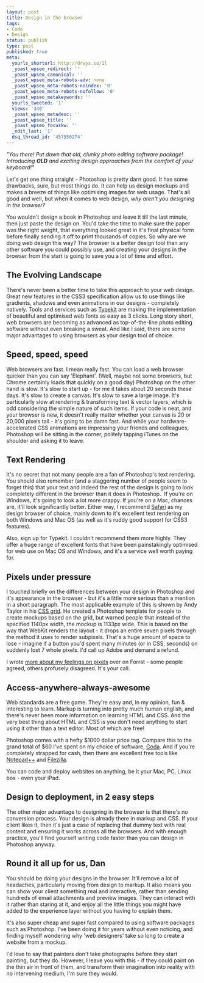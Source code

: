 ```yaml
---
layout: post
title: Design in the browser
tags:
- Code
- Design
status: publish
type: post
published: true
meta:
  yourls_shorturl: http://drwys.so/1l
  _yoast_wpseo_redirect: ''
  _yoast_wpseo_canonical: ''
  _yoast_wpseo_meta-robots-adv: none
  _yoast_wpseo_meta-robots-noindex: '0'
  _yoast_wpseo_meta-robots-nofollow: '0'
  _yoast_wpseo_metakeywords: ''
  yourls_tweeted: '1'
  views: '340'
  _yoast_wpseo_metadesc: ''
  _yoast_wpseo_title: ''
  _yoast_wpseo_focuskw: ''
  _edit_last: '1'
  dsq_thread_id: '457550274'
---
```

<em>"You there! Put down that old, clunky photo editing software package! Introducing <strong>OLD</strong> and exciting design approaches from the comfort of your keyboard!"</em>

Let's get one thing straight - Photoshop is pretty darn good. It has some drawbacks, sure, but most things do. It can help us design mockups and makes a breeze of things like optimising images for web usage. That's all good and well, but when it comes to web design, <em>why aren't you designing in the browser?</em>

You wouldn't design a book in Photoshop and leave it till the last minute, then just paste the design on. You'd take the time to make sure the paper was the right weight, that everything looked great in it's final physical form before finally sending it off to print thousands of copies. So why are we doing web design this way? The browser is a better design tool than any other software you could possibly use, and creating your designs in the browser from the start is going to save you a lot of time and effort.<!--more-->
<h2>The Evolving Landscape</h2>
There's never been a better time to take this approach to your web design. Great new features in the CSS3 specification allow us to use things like gradients, shadows and even animations in our designs - completely natively. Tools and services such as <a href="http://typekit.com">Typekit</a> are making the implementation of beautiful and optimised web fonts as easy as 3 clicks. Long story short, web browsers are becoming as advanced as top-of-the-line photo editing software without even breaking a sweat. And like I said, there are some major advantages to using browsers as your design tool of choice.
<h2>Speed, speed, speed</h2>
Web browsers are fast. I mean really fast. You can load a web browser quicker than you can say 'Elephant'. (Well, maybe not some browsers, but Chrome certainly loads that quickly on a good day) Photoshop on the other hand is slow. It's slow to start up - for me it takes about 20 seconds these days. It's slow to create a canvas. It's slow to save a large image. It's particularly slow at rendering &amp; transforming text &amp; vector layers, which is odd considering the simple nature of such items. If your code is neat, and your browser is new, it doesn't really matter whether your canvas is 20 or 20,000 pixels tall - it's going to be damn fast. And while your hardware-accelerated CSS animations are impressing your friends and colleagues, Photoshop will be sitting in the corner, politely tapping iTunes on the shoulder and asking it to leave.
<h2>Text Rendering</h2>
It's no secret that not many people are a fan of Photoshop's text rendering. You should also remember (and a staggering number of people seem to forget this) that your text and indeed the rest of the design is going to look completely different in the browser than it does in Photoshop.  If you're on Windows, it's going to look a lot more crappy. If you're on a Mac, chances are, it'll look significantly better. Either way, I recommend <a href="http://apple.com/safari">Safari</a> as my design browser of choice, mainly down to it's excellent text rendering on both Windows and Mac OS (as well as it's ruddy good support for CSS3 features).

Also, sign up for Typekit. I couldn't recommend them more highly. They offer a huge range of excellent fonts that have been painstakingly optimised for web use on Mac OS and Windows, and it's a service well worth paying for.
<h2>Pixels under pressure</h2>
I touched briefly on the differences between your design in Photoshop and it's appearance in the browser - but it's a little more serious than a mention in a short paragraph. The most applicable example of this is shown by Andy Taylor in his <a href="http://cssgrid.net">CSS grid</a>. He created a Photoshop template for people to create mockups based on the grid, but warned people that instead of the specified 1140px width, the mockup is 1133px wide. This is based on the way that WebKit renders the layout - it drops an entire seven pixels through the method it uses to render subpixels. That's a huge amount of space to lose - imagine if a button you'd spent many minutes (or in CSS, seconds) on suddenly lost 7 whole pixels. I'd call up Adobe and demand a refund.

I wrote <a href="http://forrst.com/posts/Stop_using_pixels-vy1">more about my feelings on pixels</a> over on Forrst - some people agreed, others profusely disagreed. It's your call.
<h2>Access-anywhere-always-awesome</h2>
Web standards are a free game. They're easy and, in my opinion, fun &amp; interesting to learn. Markup is turning into pretty much human english, and there's never been more information on learning HTML and CSS. And the very best thing about HTML and CSS is you don't need anything to start using it other than a text editor. Most of which are free!

Photoshop comes with a hefty $1000 dollar price tag. Compare this to the grand total of $60 I've spent on my choice of software, <a href="http://panic.com">Coda</a>. And if you're completely strapped for cash, then there are excellent free tools like <a href="http://notepad-plus-plus.org/">Notepad++</a> and <a href="http://filezilla-project.org/">Filezilla</a>.

You can code and deploy websites on anything, be it your Mac, PC, Linux box - even your iPad.
<h2>Design to deployment, in 2 easy steps</h2>
The other major advantage to designing in the browser is that there's no conversion process. Your design is already there in markup and CSS. If your client likes it, then it's just a case of replacing that dummy text with real content and ensuring it works across all the browsers. And with enough practice, you'll find yourself writing code faster than you can design in Photoshop anyway.
<h2>Round it all up for us, Dan</h2>
You should be doing your designs in the browser. It'll remove a lot of headaches, particularly moving from design to markup. It also means you can show your client something real and interactive, rather than sending hundreds of email attachments and preview images. They can interact with it rather than staring at it, and enjoy all the little things you might have added to the experience layer without you having to explain them.

It's also super cheap and super fast compared to using software packages such as Photoshop. I've been doing it for years without even noticing, and finding myself wondering why 'web designers' take so long to create a website from a mockup.

I'd love to say that painters don't take photographs before they start painting, but they do. However, I leave you with this - if they could paint on the thin air in front of them, and transform their imagination into reality with no intervening medium, I'm sure they would.
